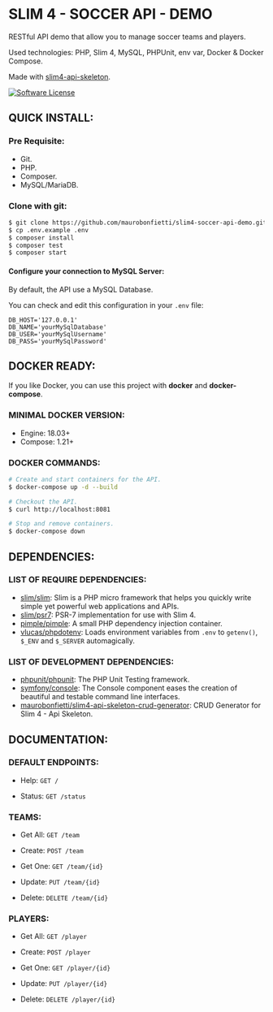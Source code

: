 # SLIM 4 - SOCCER API - DEMO

RESTful API demo that allow you to manage soccer teams and players.

Used technologies: PHP, Slim 4, MySQL, PHPUnit, env var, Docker & Docker Compose.

Made with [slim4-api-skeleton](https://github.com/maurobonfietti/slim4-api-skeleton).

[![Software License][ico-license]](LICENSE.md)

[ico-license]: https://img.shields.io/badge/license-MIT-brightgreen.svg?style=flat-square


## QUICK INSTALL:

### Pre Requisite:

- Git.
- PHP.
- Composer.
- MySQL/MariaDB.


### Clone with git:

```bash
$ git clone https://github.com/maurobonfietti/slim4-soccer-api-demo.git && cd slim4-soccer-api-demo
$ cp .env.example .env
$ composer install
$ composer test
$ composer start
```


#### Configure your connection to MySQL Server:

By default, the API use a MySQL Database.

You can check and edit this configuration in your `.env` file:

```
DB_HOST='127.0.0.1'
DB_NAME='yourMySqlDatabase'
DB_USER='yourMySqlUsername'
DB_PASS='yourMySqlPassword'
```


## DOCKER READY:

If you like Docker, you can use this project with **docker** and **docker-compose**.


### MINIMAL DOCKER VERSION:

* Engine: 18.03+
* Compose: 1.21+


### DOCKER COMMANDS:

```bash
# Create and start containers for the API.
$ docker-compose up -d --build

# Checkout the API.
$ curl http://localhost:8081

# Stop and remove containers.
$ docker-compose down
```


## DEPENDENCIES:

### LIST OF REQUIRE DEPENDENCIES:

- [slim/slim](https://github.com/slimphp/Slim): Slim is a PHP micro framework that helps you quickly write simple yet powerful web applications and APIs.
- [slim/psr7](https://github.com/slimphp/Slim-Psr7): PSR-7 implementation for use with Slim 4.
- [pimple/pimple](https://github.com/silexphp/Pimple): A small PHP dependency injection container.
- [vlucas/phpdotenv](https://github.com/vlucas/phpdotenv): Loads environment variables from `.env` to `getenv()`, `$_ENV` and `$_SERVER` automagically.

### LIST OF DEVELOPMENT DEPENDENCIES:

- [phpunit/phpunit](https://github.com/sebastianbergmann/phpunit): The PHP Unit Testing framework.
- [symfony/console](https://github.com/symfony/console): The Console component eases the creation of beautiful and testable command line interfaces.
- [maurobonfietti/slim4-api-skeleton-crud-generator](https://github.com/maurobonfietti/slim4-api-skeleton-crud-generator): CRUD Generator for Slim 4 - Api Skeleton.


## DOCUMENTATION:

### DEFAULT ENDPOINTS:

- Help: `GET /`

- Status: `GET /status`

### TEAMS:

- Get All: `GET /team`

- Create: `POST /team`

- Get One: `GET /team/{id}`

- Update: `PUT /team/{id}`

- Delete: `DELETE /team/{id}`

### PLAYERS:

- Get All: `GET /player`

- Create: `POST /player`

- Get One: `GET /player/{id}`

- Update: `PUT /player/{id}`

- Delete: `DELETE /player/{id}`
